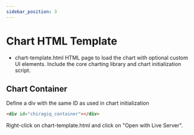```yaml
---
sidebar_position: 3
---
```


# Chart HTML Template
- chart-template.html
HTML page to load the chart with optional custom UI elements. Include the core charting library and chart initialization script.

## Chart Container
Define a div with the same ID as used in chart initialization
```html
<div id="chiragiq_container"></div>
```

Right-click on chart-template.html and click on "Open with Live Server".